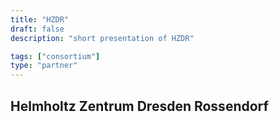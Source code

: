 ```yaml
---
title: "HZDR"
draft: false
description: "short presentation of HZDR"

tags: ["consortium"]
type: "partner" 
---
```

## Helmholtz Zentrum Dresden Rossendorf
